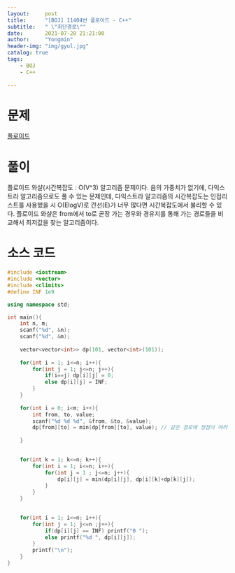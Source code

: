 ```yaml
---
layout:     post
title:      "[BOJ] 11404번 플로이드 - C++"
subtitle:   " \"최단경로\""
date:       2021-07-28 21:21:00
author:     "Yongmin"
header-img: "img/gyul.jpg"
catalog: true
tags:
    - BOJ
    - C++
  
---
```


# 문제
[플로이드](https://www.acmicpc.net/problem/11404)

# 풀이

플로이드 와샬(시간복잡도 : O(V^3) 알고리즘 문제이다. 음의 가중치가 없기에, 다익스트라 알고리즘으로도 풀 수 있는 문제인데, 다익스트라 알고리즘의 시간복잡도는 인접리스트를 사용했을 시 O(ElogV)로 간선(E)가 
너무 많다면 시간복잡도에서 불리할 수 있다. 플로이드 와샬은 from에서 to로 곧장 가는 경우와 경유지를 통해 가는 경로들을 비교해서 최저값을 찾는 알고리즘이다.

# 소스 코드

```c++
#include <iostream>
#include <vector>
#include <climits>
#define INF 1e9

using namespace std;

int main(){
    int n, m;
    scanf("%d", &n);
    scanf("%d", &m);
    
    vector<vector<int>> dp(101, vector<int>(101));
    
    for(int i = 1; i<=n; i++){
        for(int j = 1; j<=n; j++){
            if(i==j) dp[i][j] = 0;
            else dp[i][j] = INF;
        }
    }
    
    for(int i = 0; i<m; i++){
        int from, to, value;
        scanf("%d %d %d", &from, &to, &value);
        dp[from][to] = min(dp[from][to], value); // 같은 경로에 정점이 여러개가 있을 수 있으니 최저값으로 갱신
        
    }

    
    for(int k = 1; k<=n; k++){
        for(int i = 1; i<=n; i++){
            for(int j = 1 ; j<=n; j++){
                dp[i][j] = min(dp[i][j], dp[i][k]+dp[k][j]);
            }
        }
    }

    
    for(int i = 1; i<=n; i++){
        for(int j = 1; j<=n ;j++){
            if(dp[i][j] == INF) printf("0 ");
            else printf("%d ", dp[i][j]);
        }
        printf("\n");
    }
}
```
